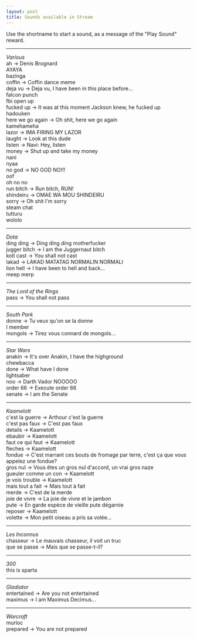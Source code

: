 ```yaml
---
layout: post
title: Sounds available in Stream
---
```

Use the shortname to start a sound, as a message of the "Play Sound" reward.  

---
  
   *Various*  
ah -> Denis Brognard  
AYAYA  
bazinga  
coffin -> Coffin dance meme  
deja vu -> Deja vu, I have been in this place before...  
falcon punch  
fbi open up  
fucked up -> It was at this moment Jackson knew, he fucked up  
hadouken  
here we go again -> Oh shit, here we go again  
kamehameha  
lazor -> IMA FIRING MY LAZOR  
laught -> Look at this dude  
listen -> Navi: Hey, listen  
money -> Shut up and take my money  
nani  
nyaa  
no god -> NO GOD NO!!!  
oof  
oh no no  
run bitch -> Run bitch, RUN!  
shindeiru -> OMAE WA MOU SHINDEIRU  
sorry -> Oh shit I'm sorry  
steam chat  
tutturu  
wololo  

---

   *Dota*  
ding ding -> Ding ding ding motherfucker    
jugger bitch -> I am the Juggernaut bitch  
kotl cast -> You shall not cast   
lakad -> LAKAD MATATAG NORMALIN NORMALI  
lion hell -> I have been to hell and back...  
meep merp  

---

   *The Lord of the Rings*  
pass -> You shall not pass  

---

   *South Park*  
donne -> Tu veux qu'on se la donne  
I member  
mongols -> Tirez vous connard de mongols...  

---

   *Star Wars*  
anakin -> It's over Anakin, I have the highground  
chewbacca  
done -> What have I done  
lightsaber  
noo -> Darth Vador NOOOOO  
order 66 -> Execute order 66  
senate -> I am the Senate  

---

   *Kaamelott*  
c'est la guerre -> Arthour c'est la guerre  
c'est pas faux -> C'est pas faux  
details -> Kaamelott  
ebaubir -> Kaamelott  
faut ce qui faut -> Kaamelott  
fleches -> Kaamelott  
fondue -> C'est marrant ces bouts de fromage par terre, c'est ça que vous appelez une fondue?  
gros nul -> Vous êtes un gros nul d'accord, un vrai gros naze  
gueuler comme un con -> Kaamelott  
je vois trouble -> Kaamelott  
mais tout a fait -> Mais tout à fait  
merde -> C'est de la merde  
joie de vivre -> La joie de vivre et le jambon  
pute -> En garde espèce de vieille pute dégarnie  
reposer -> Kaamelott  
volette -> Mon petit oiseau a pris sa volée...  

---

   *Les Inconnus*  
chasseur -> Le mauvais chasseur, il voit un truc  
que se passe -> Mais que se passe-t-il?  

---

   *300*  
this is sparta  

---

   *Gladiator*  
entertained -> Are you not entertained  
maximus -> I am Maximus Decimus...  

---

   *Warcraft*  
murloc  
prepared -> You are not prepared  

